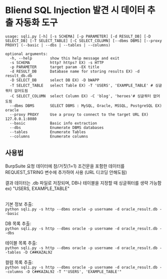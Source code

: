 # Bliend SQL Injection 발견 시 데이터 추출 자동화 도구
```
usage: sqli.py [-h] [-s SCHEMA] [-p PARAMETER] [-d RESULT_DB] [-D SELECT_DB] [-T SELECT_TABLE] [-C SELECT_COLUMN] [--dbms DBMS] [--proxy PROXY] (--basic | --dbs | --tables | --columns)

optional arguments:
  -h, --help        show this help message and exit
  -s SCHEMA         http? https? EX) -s HTTP
  -p PARAMETER      target param -EX title
  -d RESULT_DB      Database name for storing results EX) -d result_db.db
  -D SELECT_DB      select DB EX) -D bWAPP
  -T SELECT_TABLE   select Table EX) -T 'USERS', 'EXAMPLE_TABLE' # 싱글쿼터 없어도됨
  -C SELECT_COLUMN  select Column EX) -C 'blog', 'heroes'# 싱글쿼터 없어도됨
  --dbms DBMS       SELECT DBMS : MySQL, Oracle, MSSQL, PostgreSQL EX) oracle
  --proxy PROXY     Use a proxy to connect to the target URL EX) 127.0.0.1:8080
  --basic           Basic info extraction
  --dbs             Enumerate DBMS databases
  --tables          Enumerate Tables
  --columns         Enumerate columns
```


## 사용법  
BurpSuite 요청 데이터에 참/거짓(1=1) 조건문을 포함한 데이터를 REQUEST_STRING 변수에 추가하여 사용 (URL 디코딩 안해도됨)


결과 데이터는 .db 파일로 저장되며, DB나 테이블을 지정할 때 싱글쿼터를 생략 가능함 ex) "USERS, EXAMPLE_TABLE" <BR><BR>

기본 정보 추출:  
`python sqli.py -s http --dbms oracle -p username -d oracle_result.db --basic `
  
DB 목록 추출:  
`python sqli.py -s http --dbms oracle -p username -d oracle_result.db --dbs `

테이블 목록 추출:  
`python sqli.py -s http --dbms oracle -p username -d oracle_result.db --tables -D C##KAZAL92`

컬럼 목록 추출:  
`python sqli.py -s http --dbms oracle -p username -d oracle_result.db --columns -D C##KAZAL92 -T "'USERS', 'EXAMPLE_TABLE'"`
